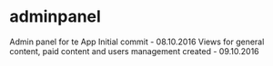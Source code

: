 # adminpanel
Admin panel for te App
Initial commit - 08.10.2016
Views for general content, paid content and users management created - 09.10.2016
